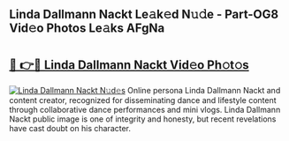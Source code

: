 ## Linda Dallmann Nackt Le𝚊k𝚎d N𝚞𝚍e - Part-OG8 Vid𝚎o Photos Le𝚊ks AFgNa

# <h2><a href="http://fb72raz.evod.top/?m=Linda+Dallmann+Nackt">🔗 👉🔴 Linda Dallmann Nackt Vid𝚎o Ph𝚘t𝚘s</a></h2>

[![Linda Dallmann Nackt N𝚞d𝚎s](https://i.imgur.com/8V9OHl7.gif)](http://fb72raz.evod.top/?m=Linda+Dallmann+Nackt)
Online persona Linda Dallmann Nackt and content creator, recognized for disseminating dance and lifestyle content through collaborative dance performances and mini vlogs. Linda Dallmann Nackt public image is one of integrity and honesty, but recent revelations have cast doubt on his character. 
